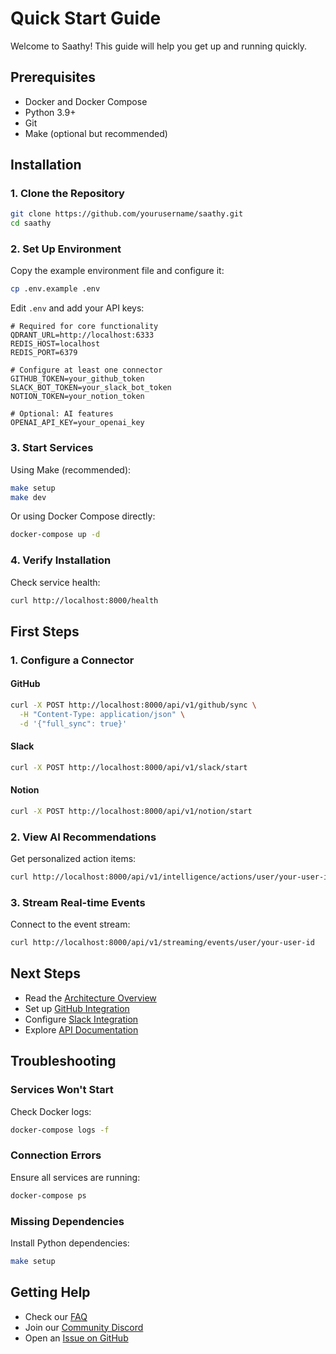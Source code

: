# Quick Start Guide

Welcome to Saathy! This guide will help you get up and running quickly.

## Prerequisites

- Docker and Docker Compose
- Python 3.9+
- Git
- Make (optional but recommended)

## Installation

### 1. Clone the Repository

```bash
git clone https://github.com/yourusername/saathy.git
cd saathy
```

### 2. Set Up Environment

Copy the example environment file and configure it:

```bash
cp .env.example .env
```

Edit `.env` and add your API keys:

```env
# Required for core functionality
QDRANT_URL=http://localhost:6333
REDIS_HOST=localhost
REDIS_PORT=6379

# Configure at least one connector
GITHUB_TOKEN=your_github_token
SLACK_BOT_TOKEN=your_slack_bot_token
NOTION_TOKEN=your_notion_token

# Optional: AI features
OPENAI_API_KEY=your_openai_key
```

### 3. Start Services

Using Make (recommended):

```bash
make setup
make dev
```

Or using Docker Compose directly:

```bash
docker-compose up -d
```

### 4. Verify Installation

Check service health:

```bash
curl http://localhost:8000/health
```

## First Steps

### 1. Configure a Connector

#### GitHub
```bash
curl -X POST http://localhost:8000/api/v1/github/sync \
  -H "Content-Type: application/json" \
  -d '{"full_sync": true}'
```

#### Slack
```bash
curl -X POST http://localhost:8000/api/v1/slack/start
```

#### Notion
```bash
curl -X POST http://localhost:8000/api/v1/notion/start
```

### 2. View AI Recommendations

Get personalized action items:

```bash
curl http://localhost:8000/api/v1/intelligence/actions/user/your-user-id
```

### 3. Stream Real-time Events

Connect to the event stream:

```bash
curl http://localhost:8000/api/v1/streaming/events/user/your-user-id
```

## Next Steps

- Read the [Architecture Overview](../architecture/overview.md)
- Set up [GitHub Integration](../user-guides/github-setup.md)
- Configure [Slack Integration](../user-guides/slack-setup.md)
- Explore [API Documentation](../api/reference.md)

## Troubleshooting

### Services Won't Start

Check Docker logs:

```bash
docker-compose logs -f
```

### Connection Errors

Ensure all services are running:

```bash
docker-compose ps
```

### Missing Dependencies

Install Python dependencies:

```bash
make setup
```

## Getting Help

- Check our [FAQ](../user-guides/faq.md)
- Join our [Community Discord](#)
- Open an [Issue on GitHub](#)